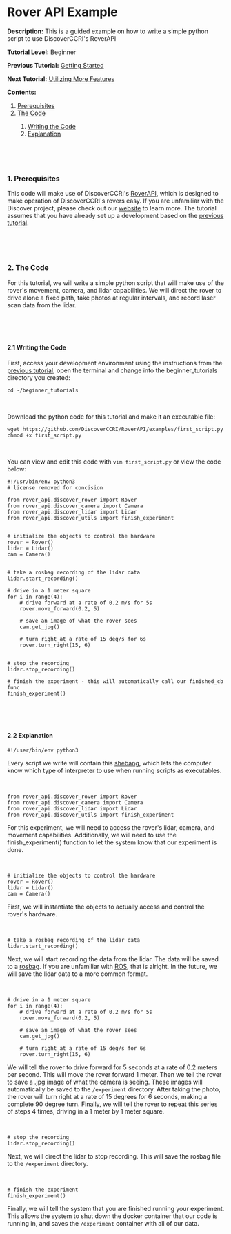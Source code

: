 # Rover API Example

**Description:** This is a guided example on how to write a simple python script to use DiscoverCCRI's RoverAPI

**Tutorial Level:** Beginner

**Previous Tutorial:** [Getting Started](starting.md)

**Next Tutorial:** [Utilizing More Features](example1.md)

**Contents:**
<ol type="1">
  <li><a href="#1">Prerequisites</a></li>
  <li><a href="#2">The Code</a></li>
  <ol type="1">
    <li><a href="#2.1">Writing the Code</a></li>
    <li><a href="#2.2">Explanation</a></li>
  </ol>
</ol>



<p>&nbsp;</p><p>&nbsp;</p>


<div id="1"></div>

### 1. Prerequisites

This code will make use of DiscoverCCRI's [RoverAPI](https://github.com/DiscoverCCRI/RoverAPI), which is designed to make operation of DiscoverCCRI's 
rovers easy. If you are unfamiliar with the Discover project, please check out our [website](https://discoverccri.org) to learn more. The tutorial 
assumes that you have already set up a development based on the [previous tutorial](examples/starting.md).
<p>&nbsp;</p><p>&nbsp;</p>


<div id="2"></div>

### 2. The Code
For this tutorial, we will write a simple python script that will make use of the rover's movement, camera, and lidar capabilities. We will direct the rover to drive alone a fixed path, take photos at regular intervals, and record laser scan data from the lidar.

<p>&nbsp;</p>
<p>&nbsp;</p>


<div id="2.1"></div>

#### 2.1 Writing the Code
First, access your development environment using the instructions from the [previous tutorial](examples/starting.md), open the terminal and 
change into the beginner_tutorials directory you created:
```
cd ~/beginner_tutorials
```  
<p>&nbsp;</p>

Download the python code for this tutorial and make it an executable file:
```
wget https://github.com/DiscoverCCRI/RoverAPI/examples/first_script.py
chmod +x first_script.py
```
<p>&nbsp;</p>

You can view and edit this code with `vim first_script.py` or view the code below:
```
#!/usr/bin/env python3
# license removed for concision

from rover_api.discover_rover import Rover
from rover_api.discover_camera import Camera
from rover_api.discover_lidar import Lidar
from rover_api.discover_utils import finish_experiment


# initialize the objects to control the hardware
rover = Rover()
lidar = Lidar()
cam = Camera()


# take a rosbag recording of the lidar data
lidar.start_recording()

# drive in a 1 meter square
for i in range(4):
    # drive forward at a rate of 0.2 m/s for 5s
    rover.move_forward(0.2, 5)
    
    # save an image of what the rover sees
    cam.get_jpg()

    # turn right at a rate of 15 deg/s for 6s
    rover.turn_right(15, 6) 


# stop the recording
lidar.stop_recording()

# finish the experiment - this will automatically call our finished_cb func
finish_experiment()
```
<p>&nbsp;</p>
<p>&nbsp;</p>

<div id="2.2"></div>

#### 2.2 Explanation

```
#!/user/bin/env python3
```
Every script we write will contain this [shebang](https://en.wikipedia.org/wiki/Shebang_(Unix)), which lets the computer know which type of interpreter to 
use when running scripts as executables.
<p>&nbsp;</p>

```
from rover_api.discover_rover import Rover
from rover_api.discover_camera import Camera
from rover_api.discover_lidar import Lidar
from rover_api.discover_utils import finish_experiment
```
For this experiment, we will need to access the rover's lidar, camera, and movement capabilities. Additionally, we will need to use the finish_experiment() 
function to let the system know that our experiment is done.
<p>&nbsp;</p>

```
# initialize the objects to control the hardware
rover = Rover()
lidar = Lidar()
cam = Camera()
```
First, we will instantiate the objects to actually access and control the rover's hardware.
<p>&nbsp;</p>

```
# take a rosbag recording of the lidar data
lidar.start_recording()
```
Next, we will start recording the data from the lidar. The data will be saved to a [rosbag](http://wiki.ros.org/rosbag). If you are unfamiliar with [ROS](https://ros.org),
that is alright. In the future, we will save the lidar data to a more common format.
<p>&nbsp;</p>

```
# drive in a 1 meter square
for i in range(4):
    # drive forward at a rate of 0.2 m/s for 5s
    rover.move_forward(0.2, 5)
    
    # save an image of what the rover sees
    cam.get_jpg()

    # turn right at a rate of 15 deg/s for 6s
    rover.turn_right(15, 6) 
```
We will tell the rover to drive forward for 5 seconds at a rate of 0.2 meters per second. This will move the rover forward 1 meter. 
Then we tell the rover to save a .jpg image of what the camera is seeing. These images will automatically be saved to the `/experiment` directory. 
After taking the photo, the rover will turn right at a rate of 15 degrees for 6 seconds, making a complete 90 degree turn. 
Finally, we will tell the rover to repeat this series of steps 4 times, driving in a 1 meter by 1 meter square.
<p>&nbsp;</p>

```
# stop the recording
lidar.stop_recording()
```
Next, we will direct the lidar to stop recording. This will save the rosbag file to the `/experiment` directory.
<p>&nbsp;</p>

```
# finish the experiment
finish_experiment()
```
Finally, we will tell the system that you are finished running your experiment. This allows the system to shut down the docker container that our 
code is running in, and saves the `/experiment` container with all of our data.
<p>&nbsp;</p>
